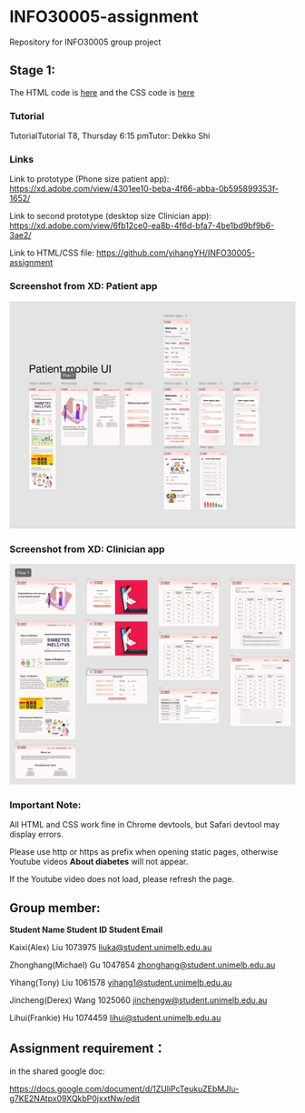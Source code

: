 # INFO30005-assignment
Repository for INFO30005 group project 

## Stage 1:

The HTML code is [here](https://github.com/yihangYH/INFO30005-assignment/tree/main/HTML) and the CSS code is [here](https://github.com/yihangYH/INFO30005-assignment/tree/main/css)

### Tutorial

TutorialTutorial T8, Thursday 6:15 pmTutor: Dekko Shi

### Links

Link to prototype (Phone size patient app): https://xd.adobe.com/view/4301ee10-beba-4f66-abba-0b595899353f-1652/

Link to second prototype (desktop size Clinician app): https://xd.adobe.com/view/6fb12ce0-ea8b-4f6d-bfa7-4be1bd9bf9b6-3ae2/

Link to HTML/CSS file: https://github.com/yihangYH/INFO30005-assignment

### Screenshot from XD: Patient app

![](./README_res/Patient.jpeg)

### Screenshot from XD: Clinician app

![](./README_res/Clinician.jpeg)

### Important Note:

All HTML and CSS work fine in Chrome devtools, but Safari devtool may display errors.

Please use http or https as prefix when opening static pages, otherwise Youtube videos **About diabetes** will not appear.

If the Youtube video does not load, please refresh the page.

## Group member:

**Student Name           Student ID    Student Email** 

Kaixi(Alex) Liu            1073975       [liuka@student.unimelb.edu.au](mailto:liuka@student.unimelb.edu.au)

Zhonghang(Michael) Gu    1047854       [zhonghang@student.unimelb.edu.au](mailto:zhonghang@student.unimelb.edu.au)

Yihang(Tony) Liu          1061578       [yihang1@student.unimelb.edu.au](mailto:yihang1@student.unimelb.edu.au)

Jincheng(Derex) Wang     1025060       [jinchengw@student.unimelb.edu.au](mailto:jinchengw@student.unimelb.edu.au)

Lihui(Frankie) Hu         1074459       lihui@student.unimelb.edu.au

## Assignment requirement：

in the shared google doc:

https://docs.google.com/document/d/1ZUliPcTeukuZEbMJIu-g7KE2NAtpx09XQkbP0jxxtNw/edit
